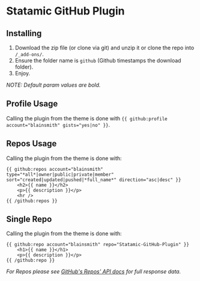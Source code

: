 Statamic GitHub Plugin
================================

## Installing
1. Download the zip file (or clone via git) and unzip it or clone the repo into `/_add-ons/`.
2. Ensure the folder name is `github` (Github timestamps the download folder).
3. Enjoy.

_NOTE: Default param values are bold._

## Profile Usage

Calling the plugin from the theme is done with `{{ github:profile account="blainsmith" gists="yes|no" }}`.

## Repos Usage

Calling the plugin from the theme is done with:

    {{ github:repos account="blainsmith" type="*all*|owner|public|private|member" sort="created|updated|pushed|*full_name*" direction="asc|desc" }}
        <h2>{{ name }}</h2>
        <p>{{ description }}</p>
        <hr />
    {{ /github:repos }}

## Single Repo

Calling the plugin from the theme is done with:

    {{ github:repo account="blainsmith" repo="Statamic-GitHub-Plugin" }}
        <h1>{{ name }}</h1>
        <p>{{ description }}</p>
    {{ /github:repo }}

_For Repos please see [GitHub's Repos' API docs](http://developer.github.com/v3/repos/) for full response data._